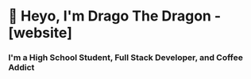 # 🐉 Heyo, I'm Drago The Dragon - [website]

### I'm a High School Student, Full Stack Developer, and Coffee Addict
